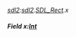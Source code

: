 _[sdl2](../../modules/sdl2/sdl2-module.md):[sdl2](../../modules/sdl2/sdl2-module.md).[SDL\_Rect](../../modules/sdl2/sdl2-sdl_rect.md).x_
##### Field x:[Int](../../modules/wonkey/wonkey-types-int.md)
